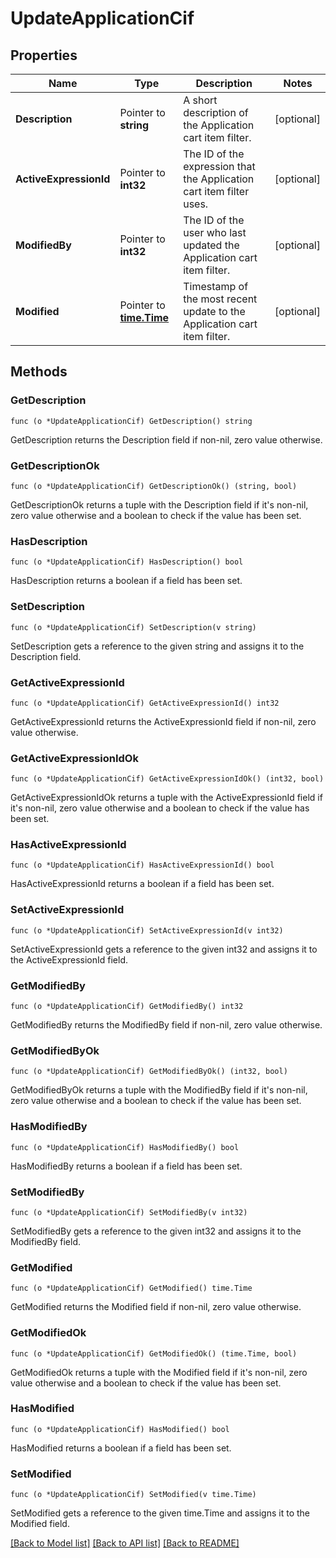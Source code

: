 # UpdateApplicationCif

## Properties

Name | Type | Description | Notes
------------ | ------------- | ------------- | -------------
**Description** | Pointer to **string** | A short description of the Application cart item filter. | [optional] 
**ActiveExpressionId** | Pointer to **int32** | The ID of the expression that the Application cart item filter uses. | [optional] 
**ModifiedBy** | Pointer to **int32** | The ID of the user who last updated the Application cart item filter. | [optional] 
**Modified** | Pointer to [**time.Time**](time.Time.md) | Timestamp of the most recent update to the Application cart item filter. | [optional] 

## Methods

### GetDescription

`func (o *UpdateApplicationCif) GetDescription() string`

GetDescription returns the Description field if non-nil, zero value otherwise.

### GetDescriptionOk

`func (o *UpdateApplicationCif) GetDescriptionOk() (string, bool)`

GetDescriptionOk returns a tuple with the Description field if it's non-nil, zero value otherwise
and a boolean to check if the value has been set.

### HasDescription

`func (o *UpdateApplicationCif) HasDescription() bool`

HasDescription returns a boolean if a field has been set.

### SetDescription

`func (o *UpdateApplicationCif) SetDescription(v string)`

SetDescription gets a reference to the given string and assigns it to the Description field.

### GetActiveExpressionId

`func (o *UpdateApplicationCif) GetActiveExpressionId() int32`

GetActiveExpressionId returns the ActiveExpressionId field if non-nil, zero value otherwise.

### GetActiveExpressionIdOk

`func (o *UpdateApplicationCif) GetActiveExpressionIdOk() (int32, bool)`

GetActiveExpressionIdOk returns a tuple with the ActiveExpressionId field if it's non-nil, zero value otherwise
and a boolean to check if the value has been set.

### HasActiveExpressionId

`func (o *UpdateApplicationCif) HasActiveExpressionId() bool`

HasActiveExpressionId returns a boolean if a field has been set.

### SetActiveExpressionId

`func (o *UpdateApplicationCif) SetActiveExpressionId(v int32)`

SetActiveExpressionId gets a reference to the given int32 and assigns it to the ActiveExpressionId field.

### GetModifiedBy

`func (o *UpdateApplicationCif) GetModifiedBy() int32`

GetModifiedBy returns the ModifiedBy field if non-nil, zero value otherwise.

### GetModifiedByOk

`func (o *UpdateApplicationCif) GetModifiedByOk() (int32, bool)`

GetModifiedByOk returns a tuple with the ModifiedBy field if it's non-nil, zero value otherwise
and a boolean to check if the value has been set.

### HasModifiedBy

`func (o *UpdateApplicationCif) HasModifiedBy() bool`

HasModifiedBy returns a boolean if a field has been set.

### SetModifiedBy

`func (o *UpdateApplicationCif) SetModifiedBy(v int32)`

SetModifiedBy gets a reference to the given int32 and assigns it to the ModifiedBy field.

### GetModified

`func (o *UpdateApplicationCif) GetModified() time.Time`

GetModified returns the Modified field if non-nil, zero value otherwise.

### GetModifiedOk

`func (o *UpdateApplicationCif) GetModifiedOk() (time.Time, bool)`

GetModifiedOk returns a tuple with the Modified field if it's non-nil, zero value otherwise
and a boolean to check if the value has been set.

### HasModified

`func (o *UpdateApplicationCif) HasModified() bool`

HasModified returns a boolean if a field has been set.

### SetModified

`func (o *UpdateApplicationCif) SetModified(v time.Time)`

SetModified gets a reference to the given time.Time and assigns it to the Modified field.


[[Back to Model list]](../README.md#documentation-for-models) [[Back to API list]](../README.md#documentation-for-api-endpoints) [[Back to README]](../README.md)



